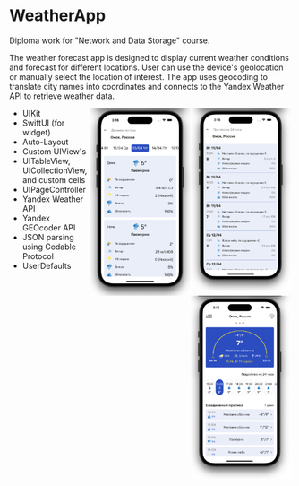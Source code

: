 # WeatherApp

Diploma work for "Network and Data Storage" course. 

The weather forecast app is designed to display current weather conditions and forecast for different locations. User can use the device's geolocation or manually select the location of interest. The app uses geocoding to translate city names into coordinates and connects to the Yandex Weather API to retrieve weather data.
<div align="center">
  <img src="./example3.png" align="right" width="180">
  <img src="./example2.png" align="right" width="180">
  <img src="./example.png" align="right" width="180">
  <p align="left">  </p> </div>
  
  
  
  
  - UIKit
  - SwiftUI (for widget)
  - Auto-Layout
  - Custom UIView's
  - UITableView, UICollectionView, and custom cells
  - UIPageController
  - Yandex Weather API
  - Yandex GEOcoder API
  - JSON parsing using Codable Protocol
  - UserDefaults
  
  
